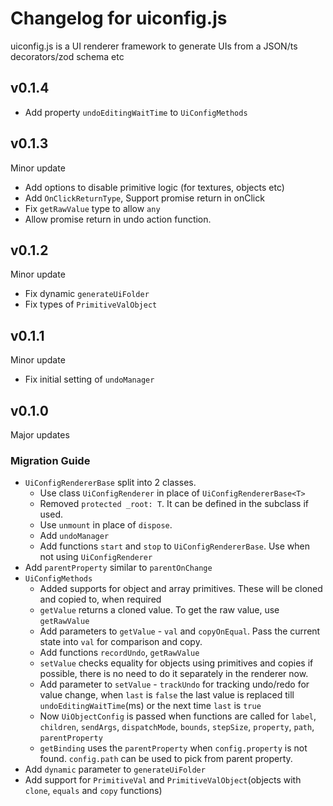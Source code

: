 # Changelog for uiconfig.js

uiconfig.js is a UI renderer framework to generate UIs from a JSON/ts decorators/zod schema etc

## v0.1.4
- Add property `undoEditingWaitTime` to `UiConfigMethods`

## v0.1.3
Minor update
- Add options to disable primitive logic (for textures, objects etc)
- Add `OnClickReturnType`, Support promise return in onClick
- Fix `getRawValue` type to allow `any`
- Allow promise return in undo action function.

## v0.1.2
Minor update
- Fix dynamic `generateUiFolder`
- Fix types of `PrimitiveValObject`

## v0.1.1
Minor update
- Fix initial setting of `undoManager`

## v0.1.0
Major updates

### Migration Guide
- `UiConfigRendererBase` split into 2 classes.
  - Use class `UiConfigRenderer` in place of `UiConfigRendererBase<T>`
  - Removed `protected _root: T`. It can be defined in the subclass if used.
  - Use `unmount` in place of `dispose`.
  - Add `undoManager`
  - Add functions `start` and `stop` to `UiConfigRendererBase`. Use when not using `UiConfigRenderer`
- Add `parentProperty` similar to `parentOnChange`
- `UiConfigMethods`
  - Added supports for object and array primitives. These will be cloned and copied to, when required  
  - `getValue` returns a cloned value. To get the raw value, use `getRawValue`
  - Add parameters to `getValue` - `val` and `copyOnEqual`. Pass the current state into `val` for comparison and copy.
  - Add functions `recordUndo`, `getRawValue`
  - `setValue` checks equality for objects using primitives and copies if possible, there is no need to do it separately in the renderer now.
  - Add parameter to `setValue` - `trackUndo` for tracking undo/redo for value change, when `last` is `false` the last value is replaced till `undoEditingWaitTime`(ms) or the next time `last` is `true`
  - Now `UiObjectConfig` is passed when functions are called for `label`, `children`, `sendArgs`, `dispatchMode`, `bounds`, `stepSize`, `property`, `path`, `parentProperty`
  - `getBinding` uses the `parentProperty` when `config.property` is not found. `config.path` can be used to pick from parent property.
- Add `dynamic` parameter to `generateUiFolder`
- Add support for `PrimitiveVal` and `PrimitiveValObject`(objects with `clone`, `equals` and `copy` functions)
